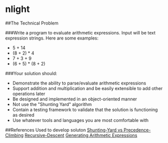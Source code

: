 # nlight


##The Technical Problem

###Write a program to evaluate arithmetic expressions.  Input will be text expression strings.  Here are some examples:
- 5 + 14
- (8 + 2) * 4
- 7 + 3 + 9
- (6 + 5) * (8 + 2)

###Your solution should:
- Demonstrate the ability to parse/evaluate arithmetic expressions
- Support addition and multiplication and be easily extensible to add other operations later
- Be designed and implemented in an object-oriented manner
- Not use the "Shunting Yard" algorithm
- Contain a testing framework to validate that the solution is functioning as desired
- Use whatever tools and languages you are most comfortable with

##References Used to develop soluton
[Shunting-Yard vs Precedence-Climbing](http://www.engr.mun.ca/~theo/Misc/exp_parsing.htm)
[Recursive-Descent](https://rockie-yang.gitbooks.io/python-cookbook/ch2/simple_parser.html)
[Generating Arithmetic Expressions](https://stackoverflow.com/questions/6881170/is-there-a-way-to-autogenerate-valid-arithmetic-expressions)